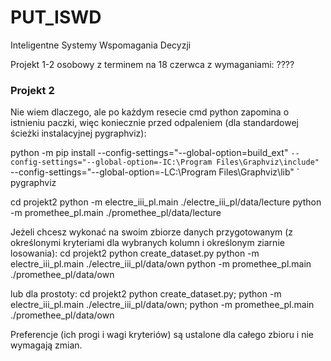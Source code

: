 # PUT_ISWD
Inteligentne Systemy Wspomagania Decyzji


Projekt 1-2 osobowy z terminem na 18 czerwca z wymaganiami: ????

### Projekt 2
Nie wiem dlaczego, ale po każdym resecie cmd python zapomina o istnieniu paczki, więc koniecznie przed odpaleniem (dla standardowej ścieżki instalacyjnej pygraphviz):

python -m pip install --config-settings="--global-option=build_ext" `
              --config-settings="--global-option=-IC:\Program Files\Graphviz\include" `
              --config-settings="--global-option=-LC:\Program Files\Graphviz\lib" `
              pygraphviz

cd projekt2
python -m electre_iii_pl.main ./electre_iii_pl/data/lecture
python -m promethee_pl.main ./promethee_pl/data/lecture

Jeżeli chcesz wykonać na swoim zbiorze danych przygotowanym (z określonymi kryteriami dla wybranych kolumn i określonym ziarnie losowania):
cd projekt2
python create_dataset.py
python -m electre_iii_pl.main ./electre_iii_pl/data/own
python -m promethee_pl.main ./promethee_pl/data/own

lub dla prostoty:
cd projekt2
python create_dataset.py; python -m electre_iii_pl.main ./electre_iii_pl/data/own; python -m promethee_pl.main ./promethee_pl/data/own

Preferencje (ich progi i wagi kryteriów) są ustalone dla całego zbioru i nie wymagają zmian.